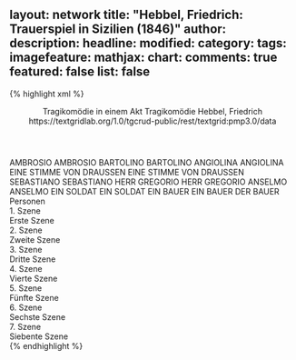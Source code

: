 layout: network
title: "Hebbel, Friedrich: Trauerspiel in Sizilien (1846)"
author:
description:
headline:
modified:
category:
tags:
imagefeature:
mathjax:
chart:
comments: true
featured: false
list: false
---
{% highlight xml %}
<?xml-model href="https://raw.githubusercontent.com/DLiNa/project/master/rules/lina.rnc"?><?xml-model href="https://raw.githubusercontent.com/DLiNa/project/master/rules/lina.sch"?>
<play xmlns="http://lina.digital">
  <header>
    <title>Trauerspiel in Sizilien</title>
  	<subtitle>Tragikomödie in einem Akt</subtitle>
  	<genretitle>Tragikomödie</genretitle>
    <author>Hebbel, Friedrich</author>
    <date when="1846" type="written"/>
  	<date when="1847" type="print"/>
  	<date when="1907" type="premiere"/>
  	<source>https://textgridlab.org/1.0/tgcrud-public/rest/textgrid:pmp3.0/data</source>
  </header>
  <personae>
    <character>
      <name>AMBROSIO</name>
      <alias xml:id="ambrosio">
        <name>AMBROSIO</name>
      </alias>
    </character>
    <character>
      <name>BARTOLINO</name>
      <alias xml:id="bartolino">
        <name>BARTOLINO</name>
      </alias>
    </character>
    <character>
      <name>ANGIOLINA</name>
      <alias xml:id="angiolina">
        <name>ANGIOLINA</name>
      </alias>
    </character>
    <character>
      <name>EINE STIMME VON DRAUSSEN</name>
      <alias xml:id="eine_stimme_von_draussen">
        <name>EINE STIMME VON DRAUSSEN</name>
      </alias>
    </character>
    <character>
      <name>SEBASTIANO</name>
      <alias xml:id="sebastiano">
        <name>SEBASTIANO</name>
      </alias>
    </character>
    <character>
      <name>HERR GREGORIO</name>
      <alias xml:id="herr_gregorio">
        <name>HERR GREGORIO</name>
      </alias>
    </character>
    <character>
      <name>ANSELMO</name>
      <alias xml:id="anselmo">
        <name>ANSELMO</name>
      </alias>
    </character>
    <character>
      <name>EIN SOLDAT</name>
      <alias xml:id="ein_soldat">
        <name>EIN SOLDAT</name>
      </alias>
    </character>
    <character>
      <name>EIN BAUER</name>
      <alias xml:id="ein_bauer">
        <name>EIN BAUER</name>
      </alias>
    	<alias xml:id="der_bauer">
    		<name>DER BAUER</name>
    	</alias>
    </character>
  </personae>
  <text>
    <div>
      <head>Personen</head>
    </div>
    <div>
      <head>1. Szene</head>
      <div>
        <head>Erste Szene</head>
        <sp who="#ambrosio">
          <amount n="28" unit="speech_acts"/>
          <amount n="1376" unit="words"/>
          <amount n="185" unit="lines"/>
          <amount n="7141" unit="chars"/>
        </sp>
        <sp who="#bartolino">
          <amount n="27" unit="speech_acts"/>
          <amount n="437" unit="words"/>
          <amount n="65" unit="lines"/>
          <amount n="2248" unit="chars"/>
        </sp>
      </div>
    </div>
    <div>
      <head>2. Szene</head>
      <div>
        <head>Zweite Szene</head>
        <sp who="#angiolina">
          <amount n="1" unit="speech_acts"/>
          <amount n="338" unit="words"/>
          <amount n="41" unit="lines"/>
          <amount n="1691" unit="chars"/>
        </sp>
      </div>
    </div>
    <div>
      <head>3. Szene</head>
      <div>
        <head>Dritte Szene</head>
        <sp who="#ambrosio">
          <amount n="36" unit="speech_acts"/>
          <amount n="635" unit="words"/>
          <amount n="99" unit="lines"/>
          <amount n="3214" unit="chars"/>
        </sp>
        <sp who="#bartolino">
          <amount n="21" unit="speech_acts"/>
          <amount n="250" unit="words"/>
          <amount n="42" unit="lines"/>
          <amount n="1264" unit="chars"/>
        </sp>
        <sp who="#angiolina">
          <amount n="19" unit="speech_acts"/>
          <amount n="845" unit="words"/>
          <amount n="110" unit="lines"/>
          <amount n="4265" unit="chars"/>
        </sp>
        <sp who="#eine_stimme_von_draussen">
          <amount n="1" unit="speech_acts"/>
          <amount n="2" unit="words"/>
          <amount n="1" unit="lines"/>
          <amount n="5" unit="chars"/>
        </sp>
      </div>
    </div>
    <div>
      <head>4. Szene</head>
      <div>
        <head>Vierte Szene</head>
        <sp who="#sebastiano">
          <amount n="1" unit="speech_acts"/>
          <amount n="188" unit="words"/>
          <amount n="26" unit="lines"/>
          <amount n="971" unit="chars"/>
        </sp>
      </div>
    </div>
    <div>
      <head>5. Szene</head>
      <div>
        <head>Fünfte Szene</head>
        <sp who="#ambrosio">
          <amount n="10" unit="speech_acts"/>
          <amount n="121" unit="words"/>
          <amount n="21" unit="lines"/>
          <amount n="597" unit="chars"/>
        </sp>
        <sp who="#sebastiano">
          <amount n="9" unit="speech_acts"/>
          <amount n="146" unit="words"/>
          <amount n="22" unit="lines"/>
          <amount n="658" unit="chars"/>
        </sp>
        <sp who="#bartolino">
          <amount n="2" unit="speech_acts"/>
          <amount n="18" unit="words"/>
          <amount n="3" unit="lines"/>
          <amount n="97" unit="chars"/>
        </sp>
      </div>
    </div>
    <div>
      <head>6. Szene</head>
      <div>
        <head>Sechste Szene</head>
        <sp who="#herr_gregorio">
          <amount n="28" unit="speech_acts"/>
          <amount n="897" unit="words"/>
          <amount n="122" unit="lines"/>
          <amount n="4492" unit="chars"/>
        </sp>
        <sp who="#anselmo">
          <amount n="27" unit="speech_acts"/>
          <amount n="364" unit="words"/>
          <amount n="62" unit="lines"/>
          <amount n="1922" unit="chars"/>
        </sp>
        <sp who="#ambrosio">
          <amount n="15" unit="speech_acts"/>
          <amount n="133" unit="words"/>
          <amount n="29" unit="lines"/>
          <amount n="691" unit="chars"/>
        </sp>
        <sp who="#bartolino">
          <amount n="11" unit="speech_acts"/>
          <amount n="122" unit="words"/>
          <amount n="22" unit="lines"/>
          <amount n="597" unit="chars"/>
        </sp>
        <sp who="#sebastiano">
          <amount n="6" unit="speech_acts"/>
          <amount n="83" unit="words"/>
          <amount n="12" unit="lines"/>
          <amount n="421" unit="chars"/>
        </sp>
        <sp who="#ein_soldat">
          <amount n="1" unit="speech_acts"/>
          <amount n="7" unit="words"/>
          <amount n="1" unit="lines"/>
          <amount n="26" unit="chars"/>
        </sp>
      </div>
    </div>
    <div>
      <head>7. Szene</head>
      <div>
        <head>Siebente Szene</head>
        <sp who="#ein_bauer">
          <amount n="1" unit="speech_acts"/>
          <amount n="3" unit="words"/>
          <amount n="1" unit="lines"/>
          <amount n="20" unit="chars"/>
        </sp>
        <sp who="#herr_gregorio">
          <amount n="6" unit="speech_acts"/>
          <amount n="40" unit="words"/>
          <amount n="9" unit="lines"/>
          <amount n="175" unit="chars"/>
        </sp>
        <sp who="#der_bauer">
          <amount n="5" unit="speech_acts"/>
          <amount n="175" unit="words"/>
          <amount n="24" unit="lines"/>
          <amount n="871" unit="chars"/>
        </sp>
        <sp who="#ambrosio">
          <amount n="4" unit="speech_acts"/>
          <amount n="132" unit="words"/>
          <amount n="18" unit="lines"/>
          <amount n="661" unit="chars"/>
        </sp>
        <sp who="#bartolino">
          <amount n="1" unit="speech_acts"/>
          <amount n="10" unit="words"/>
          <amount n="1" unit="lines"/>
          <amount n="45" unit="chars"/>
        </sp>
        <sp who="#sebastiano">
          <amount n="5" unit="speech_acts"/>
          <amount n="82" unit="words"/>
          <amount n="13" unit="lines"/>
          <amount n="394" unit="chars"/>
        </sp>
        <sp who="#anselmo">
          <amount n="5" unit="speech_acts"/>
          <amount n="88" unit="words"/>
          <amount n="13" unit="lines"/>
          <amount n="454" unit="chars"/>
        </sp>
      </div>
    </div>
  </text>
</play>
{% endhighlight %}